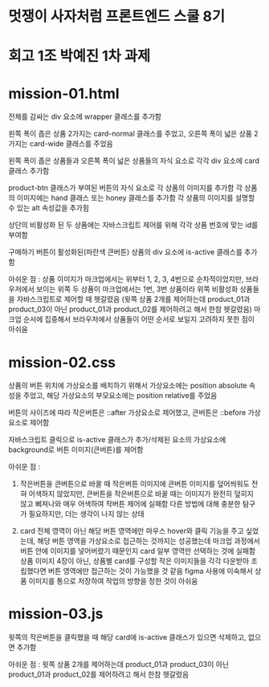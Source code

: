 # 멋쟁이 사자처럼 프론트엔드 스쿨 8기

# 회고 1조 박예진 1차 과제

# mission-01.html

전체를 감싸는 div 요소에 wrapper 클래스를 추가함

왼쪽 폭이 좁은 상품 2가지는 card-normal 클래스를 주었고, 오른쪽 폭이 넓은 상품 2가지는 card-wide 클래스를 주었음

왼쪽 폭이 좁은 상품들과 오른쪽 폭이 넓은 상품들의 자식 요소로 각각 div 요소에 card 클래스 추가함

product-btn 클래스가 부여된 버튼의 자식 요소로 각 상품의 이미지를 추가함
각 상품의 이미지에는 hand 클래스 또는 honey 클래스를 추가함
각 상품의 이미지를 설명할 수 있는 alt 속성값을 추가힘

상단의 비활성화 된 두 상품에는 자바스크립트 제어를 위해 각각 상품 번호에 맞는 id를 부여함

구매하기 버튼이 활성화된(파란색 큰버튼) 상품의 div 요소에 is-active 클래스를 추가함

아쉬운 점 : 상품 이미지가 마크업에서는 위부터 1, 2, 3, 4번으로 순차적이었지만,
브라우저에서 보이는 위쪽 두 상품이 마크업에서는 1번, 3번 상품이라 위쪽 비활성화 상품들을 자바스크립트로 제어할 때 헷갈렸음 (윗쪽 상품 2개를 제어하는데 product_01과 product_03이 아닌 product_01과 product_02를 제어하려고 해서 한참 헷갈렸음)
마크업 순서에 집중해서 브라우저에서 상품들이 어떤 순서로 보일지 고려하지 못한 점이 아쉬움

# mission-02.css

상품의 버튼 위치에 가상요소를 배치하기 위해서 가상요소에는 position absolute 속성을 주었고, 해당 가상요소의 부모요소에는 position relative를 주었음

버튼의 사이즈에 따라 작은버튼은 ::after 가상요소로 제어했고, 큰버튼은 ::before 가상요소로 제어함

자바스크립트 클릭으로 is-active 클래스가 추가/삭제된 요소의 가상요소에 background로 버튼 이미지(큰버튼)를 제어함

아쉬운 점 :

1. 작은버튼을 큰버튼으로 바꿀 때 작은버튼 이미지에 큰버튼 이미지를 덮어씌워도 전혀 어색하지 않았지만, 큰버튼을 작은버튼으로 바꿀 때는 이미지가 완전히 덮히지 않고 삐져나와 매우 어색하여 작버튼 제어에 실패함
   다른 방법에 대해 충분한 탐구가 필요하지만, 더는 생각이 나지 않는 상태

2. card 전체 영역이 아닌 해당 버튼 영역에만 마우스 hover와 클릭 기능을 주고 싶었는데, 해당 버튼 영역을 가상요소로 접근하는 것까지는 성공했는데 마크업 과정에서 버튼 안에 이미지를 넣어버렸기 때문인지 card 일부 영역만 선택하는 것에 실패함
   상품 이미지 4장이 아닌, 상품별 card를 구성할 작은 이미지들을 각각 다운받아 조립했다면 버튼 영역에만 접근하는 것이 가능했을 것 같음
   figma 사용에 미숙해서 상품 이미지를 통으로 저장하여 작업의 방향을 정한 것이 아쉬움

# mission-03.js

윗쪽의 작은버튼을 클릭했을 때 해당 card에 is-active 클래스가 있으면 삭제하고, 없으면 추가함

아쉬운 점 : 윗쪽 상품 2개를 제어하는데 product_01과 product_03이 아닌 product_01과 product_02를 제어하려고 해서 한참 헷갈렸음
